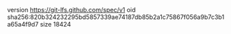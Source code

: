version https://git-lfs.github.com/spec/v1
oid sha256:820b324232295bd5857339ae74187db85b2a1c75867f056a9b7c3b1a65a4f9d7
size 18424
